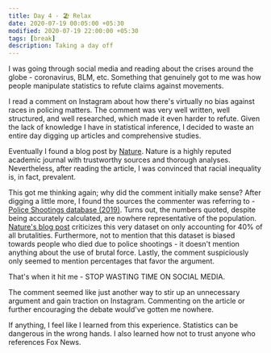 ```yaml
---
title: Day 4 - 🏖 Relax
date: 2020-07-19 00:05:00 +05:30
modified: 2020-07-19 22:00:00 +05:30
tags: [break]
description: Taking a day off
---
```


I was going through social media and reading about the crises around the globe - coronavirus, BLM, etc. Something that genuinely got to me was how people manipulate statistics to refute claims against movements. 

I read a comment on Instagram about how there's virtually no bias against races in policing matters. The comment was very well written, well structured, and well researched, which made it even harder to refute. Given the lack of knowledge I have in statistical inference, I decided to waste an entire day digging up articles and comprehensive studies. 

Eventually I found a blog post by <a href='https://www.nature.com/articles/d41586-020-01846-z' target="_blank" rel="noopener">Nature</a>. Nature is a highly reputed academic journal with trustworthy sources and thorough analyses. Nevertheless, after reading the article, I was convinced that racial inequality is, in fact, prevalent. 

This got me thinking again; why did the comment initially make sense? After digging a little more, I found the sources the commenter was referring to - <a href='https://www.washingtonpost.com/graphics/2019/national/police-shootings-2019/' target="_blank" rel="noopener">Police Shootings database (2019)</a>. Turns out, the numbers quoted, despite being accurately calculated, are nowhere representative of the population. <a href='https://www.nature.com/articles/d41586-020-01846-z' target="_blank" rel="noopener">Nature's blog post</a> criticizes this very dataset on only accounting for 40% of all brutalities. Furthermore, not to mention that this dataset is biased towards people who died due to police shootings - it doesn't mention anything about the use of brutal force. Lastly, the comment suspiciously only seemed to mention percentages that favor the argument. 

That's when it hit me - STOP WASTING TIME ON SOCIAL MEDIA. 

The comment seemed like just another way to stir up an unnecessary argument and gain traction on Instagram. Commenting on the article or further encouraging the debate would've gotten me nowhere.

If anything, I feel like I learned from this experience. Statistics can be dangerous in the wrong hands. I also learned how not to trust anyone who references Fox News.